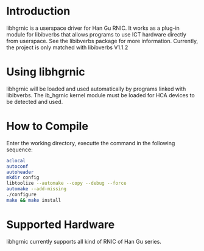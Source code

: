 Introduction
============

libhgrnic is a userspace driver for Han Gu RNIC.  It works
as a plug-in module for libibverbs that allows programs to use
ICT hardware directly from userspace.  See the libibverbs package
for more information. Currently, the project is only matched with 
libibverbs V1.1.2

Using libhgrnic
==============

libhgrnic will be loaded and used automatically by programs linked with
libibverbs.  The ib_hgrnic kernel module must be loaded for HCA devices
to be detected and used.

How to Compile
==============

Enter the working directory, executte the command in the following 
sequence:

```bash
aclocal
autoconf
autoheader
mkdir config
libtoolize --automake --copy --debug --force
automake --add-missing
./configure
make && make install
```


Supported Hardware
==================

libhgrnic currently supports all kind of RNIC of Han Gu series.
